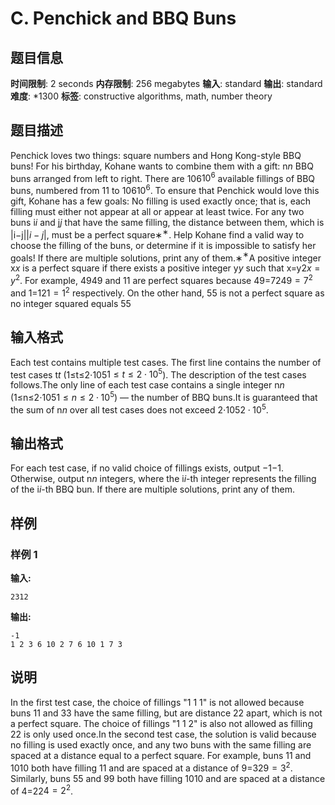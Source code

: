# C. Penchick and BBQ Buns

## 题目信息

**时间限制**: 2 seconds
**内存限制**: 256 megabytes
**输入**: standard
**输出**: standard
**难度**: *1300
**标签**: constructive algorithms, math, number theory

## 题目描述

Penchick loves two things: square numbers and Hong Kong-style BBQ buns! For his birthday, Kohane wants to combine them with a gift: n$n$ BBQ buns arranged from left to right. There are 106$10^6$ available fillings of BBQ buns, numbered from 1$1$ to 106$10^6$. To ensure that Penchick would love this gift, Kohane has a few goals: No filling is used exactly once; that is, each filling must either not appear at all or appear at least twice. For any two buns i$i$ and j$j$ that have the same filling, the distance between them, which is |i−j|$|i-j|$, must be a perfect square∗$^{\text{∗}}$. Help Kohane find a valid way to choose the filling of the buns, or determine if it is impossible to satisfy her goals! If there are multiple solutions, print any of them.∗$^{\text{∗}}$A positive integer x$x$ is a perfect square if there exists a positive integer y$y$ such that x=y2$x = y^2$. For example, 49$49$ and 1$1$ are perfect squares because 49=72$49 = 7^2$ and 1=12$1 = 1^2$ respectively. On the other hand, 5$5$ is not a perfect square as no integer squared equals 5$5$

## 输入格式

Each test contains multiple test cases. The first line contains the number of test cases t$t$ (1≤t≤2⋅105$1 \le t \le 2\cdot 10^5$). The description of the test cases follows.The only line of each test case contains a single integer n$n$ (1≤n≤2⋅105$1\le n\le 2\cdot 10^5$) — the number of BBQ buns.It is guaranteed that the sum of n$n$ over all test cases does not exceed 2⋅105$2 \cdot 10^5$.

## 输出格式

For each test case, if no valid choice of fillings exists, output −1$-1$. Otherwise, output n$n$ integers, where the i$i$-th integer represents the filling of the i$i$-th BBQ bun. If there are multiple solutions, print any of them.

## 样例

### 样例 1

**输入:**
```
2312
```

**输出:**
```
-1
1 2 3 6 10 2 7 6 10 1 7 3
```

## 说明

In the first test case, the choice of fillings "1 1 1" is not allowed because buns 1$1$ and 3$3$ have the same filling, but are distance 2$2$ apart, which is not a perfect square. The choice of fillings "1 1 2" is also not allowed as filling 2$2$ is only used once.In the second test case, the solution is valid because no filling is used exactly once, and any two buns with the same filling are spaced at a distance equal to a perfect square. For example, buns 1$1$ and 10$10$ both have filling 1$1$ and are spaced at a distance of 9=32$9=3^2$. Similarly, buns 5$5$ and 9$9$ both have filling 10$10$ and are spaced at a distance of 4=22$4=2^2$.
